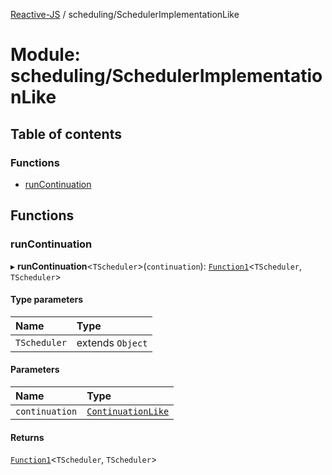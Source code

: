 [Reactive-JS](../README.md) / scheduling/SchedulerImplementationLike

# Module: scheduling/SchedulerImplementationLike

## Table of contents

### Functions

- [runContinuation](scheduling_SchedulerImplementationLike.md#runcontinuation)

## Functions

### runContinuation

▸ **runContinuation**<`TScheduler`\>(`continuation`): [`Function1`](util_functions.md#function1)<`TScheduler`, `TScheduler`\>

#### Type parameters

| Name | Type |
| :------ | :------ |
| `TScheduler` | extends `Object` |

#### Parameters

| Name | Type |
| :------ | :------ |
| `continuation` | [`ContinuationLike`](../interfaces/scheduling_ContinuationLike.ContinuationLike.md) |

#### Returns

[`Function1`](util_functions.md#function1)<`TScheduler`, `TScheduler`\>
